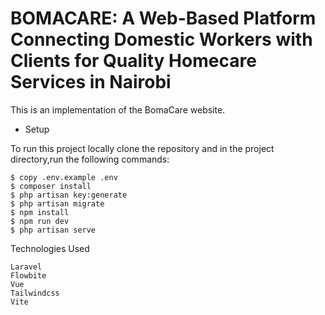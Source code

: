 # BOMACARE: A Web-Based Platform Connecting Domestic Workers with Clients for Quality Homecare Services in Nairobi

This is an implementation of the BomaCare website.

* Setup

To run this project locally clone the repository and in the project directory,run the following commands:

    $ copy .env.example .env
    $ composer install
    $ php artisan key:generate
    $ php artisan migrate
    $ npm install
    $ npm run dev
    $ php artisan serve

Technologies Used

    Laravel
    Flowbite
    Vue
    Tailwindcss
    Vite
